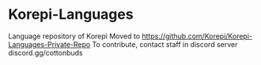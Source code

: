 # Korepi-Languages
Language repository of Korepi
Moved to https://github.com/Korepi/Korepi-Languages-Private-Repo
To contribute, contact staff in discord server discord.gg/cottonbuds
